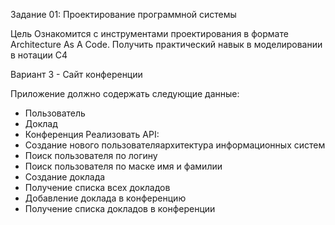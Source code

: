 Задание 01: Проектирование программной системы

Цель
Ознакомится с инструментами проектирования в формате Architecture As A Code.
Получить практический навык в моделировании в нотации C4

Вариант 3 - Сайт конференции

Приложение должно содержать следующие данные:
- Пользователь
- Доклад
- Конференция
Реализовать API:
- Создание нового пользователяархитектура информационных систем
- Поиск пользователя по логину
- Поиск пользователя по маске имя и фамилии
- Создание доклада
- Получение списка всех докладов
- Добавление доклада в конференцию
- Получение списка докладов в конференции
